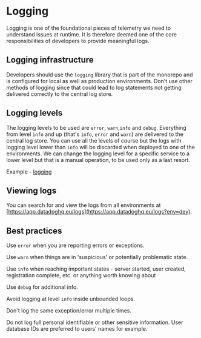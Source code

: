 # Logging

Logging is one of the foundational pieces of telemetry we need to understand issues at runtime. It is therefore deemed one of the core responsibilities of developers to provide meaningful logs.

## Logging infrastructure

Developers should use the `logging` library that is part of the monorepo and is configured for local as well as production environments.
Don't use other methods of logging since that could lead to log statements not getting delivered correctly to the central log store.

## Logging levels

The logging levels to be used are `error`, `warn`,`info` and `debug`.
Everything from level `info` and up (that's `info`, `error` and `warn`) are delivered to the central log store.
You can use all the levels of course but the logs with logging level lower than `info` will be discarded when deployed to one of the environments.
We can change the logging level for a specific service to a lower level but that is a manual operation, to be used only as a last resort.

Example - [logging](https://github.com/island-is/island.is/blob/master/apps/reference-backend/src/app/modules/resource/resource.service.ts#L31-L33)

## Viewing logs

You can search for and view the logs from all environments at [https://app.datadoghq.eu/logs](https://app.datadoghq.eu/logs?env=dev).

## Best practices

Use `error` when you are reporting errors or exceptions.

Use `warn` when things are in 'suspicious' or potentially problematic state.

Use `info` when reaching important states - server started, user created, registration complete, etc. or anything worth knowing about

Use `debug` for additional info.

Avoid logging at level `info` inside unbounded loops.

Don't log the same exception/error multiple times.

Do not log full personal identifiable or other sensitive information. User database IDs are preferred to users' names for example.
